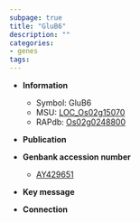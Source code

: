 ```yaml
---
subpage: true
title: "GluB6"
description: ""
categories:
- genes
tags: 
---
```


* **Information**  
    + Symbol: GluB6  
    + MSU: [LOC_Os02g15070](http://rice.plantbiology.msu.edu/cgi-bin/ORF_infopage.cgi?orf=LOC_Os02g15070)  
    + RAPdb: [Os02g0248800](http://rapdb.dna.affrc.go.jp/viewer/gbrowse_details/irgsp1?name=Os02g0248800)  

* **Publication**  

* **Genbank accession number**  
    + [AY429651](http://www.ncbi.nlm.nih.gov/nuccore/AY429651)

* **Key message**  

* **Connection**  



